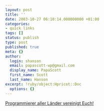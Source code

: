 ```yaml
---
layout: post
title: ''
date: 2003-10-27 06:10:14.000000000 +01:00
categories:
- quick links
tags: []
status: publish
type: post
published: true
meta: {}
author:
  login: shanson
  email: papascott-wp@gmail.com
  display_name: PapaScott
  first_name: Scott
  last_name: Hanson
excerpt: !ruby/object:Hpricot::Doc
  options: {}
---
```

<p><a title="Die Zeit on Linux and Open Source" href="http://www.zeit.de/2003/44/Open_Source">Programmierer aller Länder vereinigt Euch!</a></p>
